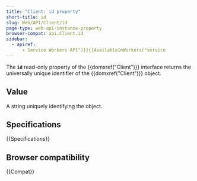 ```yaml
---
title: "Client: id property"
short-title: id
slug: Web/API/Client/id
page-type: web-api-instance-property
browser-compat: api.Client.id
sidebar:
  - apiref:
      - Service Workers API")}}{{AvailableInWorkers("service
---
```


The **`id`** read-only property of the {{domxref("Client")}} interface returns the universally unique identifier of the {{domxref("Client")}} object.

## Value

A string uniquely identifying the object.

## Specifications

{{Specifications}}

## Browser compatibility

{{Compat}}
